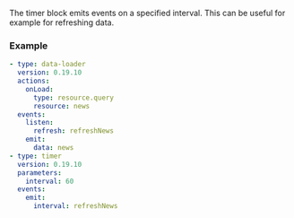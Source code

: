 The timer block emits events on a specified interval. This can be useful for example for refreshing
data.

### Example

```yaml
- type: data-loader
  version: 0.19.10
  actions:
    onLoad:
      type: resource.query
      resource: news
  events:
    listen:
      refresh: refreshNews
    emit:
      data: news
- type: timer
  version: 0.19.10
  parameters:
    interval: 60
  events:
    emit:
      interval: refreshNews
```
